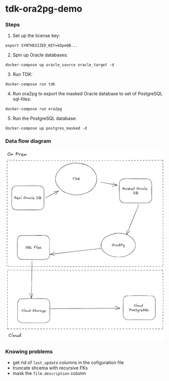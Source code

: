 # tdk-ora2pg-demo

### Steps

1. Set up the license key:
```
export SYNTHESIZED_KEY=kDpeQB...
```

2. Spin up Oracle databases:
```
docker-compose up oracle_source oracle_target -d
```

3. Run TDK:
```
docker-compose run tdk
```

4. Run ora2pg to export the masked Oracle database to set of PostgreSQL sql-files:
```
docker-compose run ora2pg
```

5. Run the PostgreSQL database:
```
docker-compose up postgres_masked -d
```

### Data flow diagram

![data flow diagram](diagram.png)


### Knowing problems

- get rid of `last_update` columns in the cofiguration file
- truncate shcema with recursive FKs
- mask the `film.description` column

